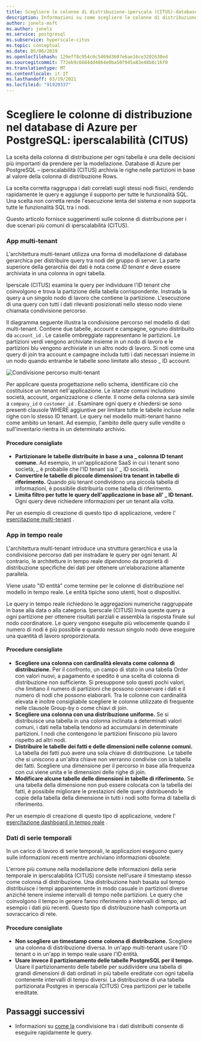 ```yaml
---
title: Scegliere le colonne di distribuzione-iperscala (CITUS)-database di Azure per PostgreSQL
description: Informazioni su come scegliere le colonne di distribuzione in scenari comuni in database di Azure per PostgreSQL-iperscalabilità (CITUS).
author: jonels-msft
ms.author: jonels
ms.service: postgresql
ms.subservice: hyperscale-citus
ms.topic: conceptual
ms.date: 05/06/2019
ms.openlocfilehash: 129eff8c954c0c5469d3607e6ae16ce3202630ed
ms.sourcegitcommit: 772eb9c6684dd4864e0ba507945a83e48b8c16f0
ms.translationtype: MT
ms.contentlocale: it-IT
ms.lasthandoff: 03/19/2021
ms.locfileid: "91929337"
---
```

# <a name="choose-distribution-columns-in-azure-database-for-postgresql--hyperscale-citus"></a>Scegliere le colonne di distribuzione nel database di Azure per PostgreSQL: iperscalabilità (CITUS)

La scelta della colonna di distribuzione per ogni tabella è una delle decisioni più importanti da prendere per la modellazione. Database di Azure per PostgreSQL – iperscalabilità (CITUS) archivia le righe nelle partizioni in base al valore della colonna di distribuzione Rows.

La scelta corretta raggruppa i dati correlati sugli stessi nodi fisici, rendendo rapidamente le query e aggiunge il supporto per tutte le funzionalità SQL. Una scelta non corretta rende l'esecuzione lenta del sistema e non supporta tutte le funzionalità SQL tra i nodi.

Questo articolo fornisce suggerimenti sulle colonne di distribuzione per i due scenari più comuni di iperscalabilità (CITUS).

### <a name="multi-tenant-apps"></a>App multi-tenant

L'architettura multi-tenant utilizza una forma di modellazione di database gerarchica per distribuire query tra nodi del gruppo di server. La parte superiore della gerarchia dei dati è nota come *ID tenant* e deve essere archiviata in una colonna in ogni tabella.

Iperscale (CITUS) esamina le query per individuare l'ID tenant che coinvolgono e trova la partizione della tabella corrispondente. Instrada la query a un singolo nodo di lavoro che contiene la partizione. L'esecuzione di una query con tutti i dati rilevanti posizionati nello stesso nodo viene chiamata condivisione percorso.

Il diagramma seguente illustra la condivisione percorso nel modello di dati multi-tenant. Contiene due tabelle, account e campagne, ognuno distribuito da `account_id` . Le caselle ombreggiate rappresentano le partizioni. Le partizioni verdi vengono archiviate insieme in un nodo di lavoro e le partizioni blu vengono archiviate in un altro nodo di lavoro. Si noti come una query di join tra account e campagne includa tutti i dati necessari insieme in un nodo quando entrambe le tabelle sono limitate allo stesso \_ ID account.

![Condivisione percorso multi-tenant](media/concepts-hyperscale-choosing-distribution-column/multi-tenant-colocation.png)

Per applicare questa progettazione nello schema, identificare ciò che costituisce un tenant nell'applicazione. Le istanze comuni includono società, account, organizzazione o cliente. Il nome della colonna sarà simile a `company_id` o `customer_id` . Esaminare ogni query e chiedersi se sono presenti clausole WHERE aggiuntive per limitare tutte le tabelle incluse nelle righe con lo stesso ID tenant.
Le query nel modello multi-tenant hanno come ambito un tenant. Ad esempio, l'ambito delle query sulle vendite o sull'inventario rientra in un determinato archivio.

#### <a name="best-practices"></a>Procedure consigliate

-   **Partizionare le tabelle distribuite in base a una \_ colonna ID tenant comune.** Ad esempio, in un'applicazione SaaS in cui i tenant sono società, \_ è probabile che l'ID tenant sia l' \_ ID società.
-   **Convertire le tabelle di piccole dimensioni tra tenant in tabelle di riferimento.** Quando più tenant condividono una piccola tabella di informazioni, è possibile distribuirla come tabella di riferimento.
-   **Limita filtro per tutte le query dell'applicazione in base all' \_ ID tenant.** Ogni query deve richiedere informazioni per un tenant alla volta.

Per un esempio di creazione di questo tipo di applicazione, vedere l' [esercitazione multi-tenant](./tutorial-design-database-hyperscale-multi-tenant.md) .

### <a name="real-time-apps"></a>App in tempo reale

L'architettura multi-tenant introduce una struttura gerarchica e usa la condivisione percorso dati per instradare le query per ogni tenant. Al contrario, le architetture in tempo reale dipendono da proprietà di distribuzione specifiche dei dati per ottenere un'elaborazione altamente parallela.

Viene usato "ID entità" come termine per le colonne di distribuzione nel modello in tempo reale. Le entità tipiche sono utenti, host o dispositivi.

Le query in tempo reale richiedono le aggregazioni numeriche raggruppate in base alla data o alla categoria. Iperscale (CITUS) Invia queste query a ogni partizione per ottenere risultati parziali e assembla la risposta finale sul nodo coordinatore. Le query vengono eseguite più velocemente quando il numero di nodi è più possibile e quando nessun singolo nodo deve eseguire una quantità di lavoro sproporzionata.

#### <a name="best-practices"></a>Procedure consigliate

-   **Scegliere una colonna con cardinalità elevata come colonna di distribuzione.** Per il confronto, un campo di stato in una tabella Order con valori nuovi, a pagamento e spedito è una scelta di colonna di distribuzione non sufficiente. Si presuppone solo questi pochi valori, che limitano il numero di partizioni che possono conservare i dati e il numero di nodi che possono elaborarli. Tra le colonne con cardinalità elevata è inoltre consigliabile scegliere le colonne utilizzate di frequente nelle clausole Group-by o come chiavi di join.
-   **Scegliere una colonna con una distribuzione uniforme.** Se si distribuisce una tabella in una colonna inclinata a determinati valori comuni, i dati nella tabella tendono ad accumularsi in determinate partizioni. I nodi che contengono le partizioni finiscono più lavoro rispetto ad altri nodi.
-   **Distribuire le tabelle dei fatti e delle dimensioni nelle colonne comuni.**
    La tabella dei fatti può avere una sola chiave di distribuzione. Le tabelle che si uniscono a un'altra chiave non verranno condivise con la tabella dei fatti. Scegliere una dimensione per il percorso in base alla frequenza con cui viene unita e le dimensioni delle righe di join.
-   **Modificare alcune tabelle delle dimensioni in tabelle di riferimento.** Se una tabella della dimensione non può essere colocata con la tabella dei fatti, è possibile migliorare le prestazioni delle query distribuendo le copie della tabella della dimensione in tutti i nodi sotto forma di tabella di riferimento.

Per un esempio di creazione di questo tipo di applicazione, vedere l' [esercitazione dashboard in tempo reale](./tutorial-design-database-hyperscale-realtime.md) .

### <a name="time-series-data"></a>Dati di serie temporali

In un carico di lavoro di serie temporali, le applicazioni eseguono query sulle informazioni recenti mentre archiviano informazioni obsolete.

L'errore più comune nella modellazione delle informazioni della serie temporale in iperscalabilità (CITUS) consiste nell'usare il timestamp stesso come colonna di distribuzione. Una distribuzione hash basata sul tempo distribuisce i tempi apparentemente in modo casuale in partizioni diverse anziché tenere insieme intervalli di tempo nelle partizioni. Le query che coinvolgono il tempo in genere fanno riferimento a intervalli di tempo, ad esempio i dati più recenti. Questo tipo di distribuzione hash comporta un sovraccarico di rete.

#### <a name="best-practices"></a>Procedure consigliate

-   **Non scegliere un timestamp come colonna di distribuzione.** Scegliere una colonna di distribuzione diversa. In un'app multi-tenant usare l'ID tenant o in un'app in tempo reale usare l'ID entità.
-   **Usare invece il partizionamento delle tabelle PostgreSQL per il tempo.** Usare il partizionamento delle tabelle per suddividere una tabella di grandi dimensioni di dati ordinati in più tabelle ereditate con ogni tabella contenente intervalli di tempo diversi. La distribuzione di una tabella partizionata Postgres in iperscala (CITUS) Crea partizioni per le tabelle ereditate.

## <a name="next-steps"></a>Passaggi successivi
- Informazioni su [come la](concepts-hyperscale-colocation.md) condivisione tra i dati distribuiti consente di eseguire rapidamente le query.
